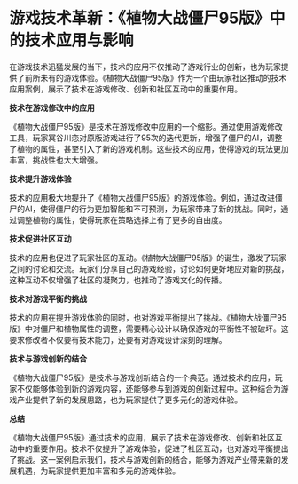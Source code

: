 # 游戏技术革新：《植物大战僵尸95版》中的技术应用与影响

在游戏技术迅猛发展的当下，技术的应用不仅推动了游戏行业的创新，也为玩家提供了前所未有的游戏体验。《植物大战僵尸95版》作为一个由玩家社区推动的技术应用案例，展示了技术在游戏修改、创新和社区互动中的重要作用。

**技术在游戏修改中的应用**

《植物大战僵尸95版》是技术在游戏修改中应用的一个缩影。通过使用游戏修改工具，玩家冥谷川恋对原版游戏进行了95次的迭代更新，增强了僵尸的AI，调整了植物的属性，甚至引入了新的游戏机制。这些技术的应用，使得游戏的玩法更加丰富，挑战性也大大增强。

**技术提升游戏体验**

技术的应用极大地提升了《植物大战僵尸95版》的游戏体验。例如，通过改进僵尸的AI，使得僵尸的行为更加智能和不可预测，为玩家带来了新的挑战。同时，通过调整植物的属性，使得玩家在策略选择上有了更多的自由度。

**技术促进社区互动**

技术的应用也促进了玩家社区的互动。《植物大战僵尸95版》的诞生，激发了玩家之间的讨论和交流。玩家们分享自己的游戏经验，讨论如何更好地应对新的挑战，这种互动不仅增强了社区的凝聚力，也推动了游戏文化的传播。

**技术对游戏平衡的挑战**

技术的应用在提升游戏体验的同时，也对游戏平衡提出了挑战。《植物大战僵尸95版》中对僵尸和植物属性的调整，需要精心设计以确保游戏的平衡性不被破坏。这要求修改者不仅要有技术能力，还要有对游戏设计深刻的理解。

**技术与游戏创新的结合**

《植物大战僵尸95版》是技术与游戏创新结合的一个典范。通过技术的应用，玩家不仅能够体验到新的游戏内容，还能够参与到游戏的创新过程中。这种结合为游戏产业提供了新的发展思路，也为玩家提供了更多元化的游戏体验。

**总结**

《植物大战僵尸95版》通过技术的应用，展示了技术在游戏修改、创新和社区互动中的重要作用。技术不仅提升了游戏体验，促进了社区互动，也对游戏平衡提出了挑战。这一案例启示我们，技术与游戏创新的结合，能够为游戏产业带来新的发展机遇，为玩家提供更加丰富和多元的游戏体验。